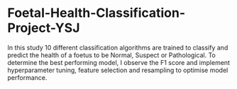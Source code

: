 # Foetal-Health-Classification-Project-YSJ
In this study 10 different classification algorithms are trained to classify and predict the health of a foetus to be Normal, Suspect or Pathological. To determine the best performing model, I observe the F1 score and implement hyperparameter tuning, feature selection and resampling to optimise model performance.      
